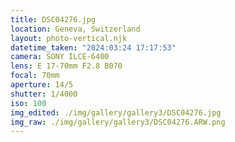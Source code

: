 ```yaml
---
title: DSC04276.jpg
location: Geneva, Switzerland
layout: photo-vertical.njk
datetime_taken: "2024:03:24 17:17:53"
camera: SONY ILCE-6400
lens: E 17-70mm F2.8 B070
focal: 70mm
aperture: 14/5
shutter: 1/4000
iso: 100
img_edited: ./img/gallery/gallery3/DSC04276.jpg
img_raw: ./img/gallery/gallery3/DSC04276.ARW.png
---
```

